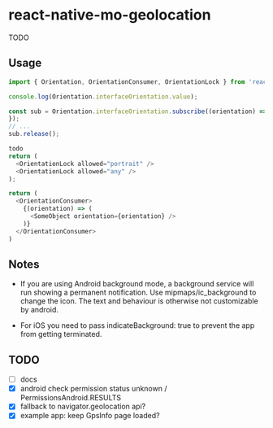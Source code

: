 # react-native-mo-geolocation

TODO

## Usage

```ts
import { Orientation, OrientationConsumer, OrientationLock } from 'react-native-mo-orientation';

console.log(Orientation.interfaceOrientation.value);

const sub = Orientation.interfaceOrientation.subscribe((orientation) => {
});
// ...
sub.release();

todo
return (
  <OrientationLock allowed="portrait" />
  <OrientationLock allowed="any" />
);

return (
  <OrientationConsumer>
    {(orientation) => (
      <SomeObject orientation={orientation} />
    )}
  </OrientationConsumer>
)
```

## Notes
- If you are using Android background mode, a background service will run
  showing a permanent notification. Use mipmaps/ic_background to change the
  icon. The text and behaviour is otherwise not customizable by android.

- For iOS you need to pass indicateBackground: true to prevent the app from
  getting terminated.

## TODO
- [ ] docs
- [x] android check permission status unknown / PermissionsAndroid.RESULTS
- [x] fallback to navigator.geolocation api?
- [x] example app: keep GpsInfo page loaded?
